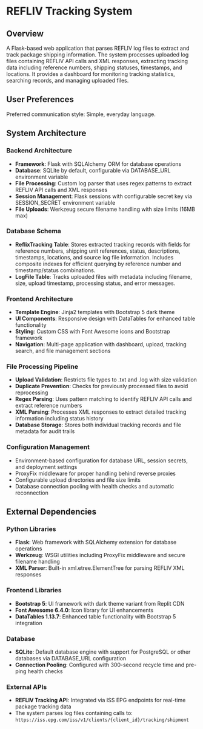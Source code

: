 # REFLIV Tracking System

## Overview

A Flask-based web application that parses REFLIV log files to extract and track package shipping information. The system processes uploaded log files containing REFLIV API calls and XML responses, extracting tracking data including reference numbers, shipping statuses, timestamps, and locations. It provides a dashboard for monitoring tracking statistics, searching records, and managing uploaded files.

## User Preferences

Preferred communication style: Simple, everyday language.

## System Architecture

### Backend Architecture
- **Framework**: Flask with SQLAlchemy ORM for database operations
- **Database**: SQLite by default, configurable via DATABASE_URL environment variable
- **File Processing**: Custom log parser that uses regex patterns to extract REFLIV API calls and XML responses
- **Session Management**: Flask sessions with configurable secret key via SESSION_SECRET environment variable
- **File Uploads**: Werkzeug secure filename handling with size limits (16MB max)

### Database Schema
- **ReflixTracking Table**: Stores extracted tracking records with fields for reference numbers, shipping unit references, status, descriptions, timestamps, locations, and source log file information. Includes composite indexes for efficient querying by reference number and timestamp/status combinations.
- **LogFile Table**: Tracks uploaded files with metadata including filename, size, upload timestamp, processing status, and error messages.

### Frontend Architecture
- **Template Engine**: Jinja2 templates with Bootstrap 5 dark theme
- **UI Components**: Responsive design with DataTables for enhanced table functionality
- **Styling**: Custom CSS with Font Awesome icons and Bootstrap framework
- **Navigation**: Multi-page application with dashboard, upload, tracking search, and file management sections

### File Processing Pipeline
- **Upload Validation**: Restricts file types to .txt and .log with size validation
- **Duplicate Prevention**: Checks for previously processed files to avoid reprocessing
- **Regex Parsing**: Uses pattern matching to identify REFLIV API calls and extract reference numbers
- **XML Parsing**: Processes XML responses to extract detailed tracking information including status history
- **Database Storage**: Stores both individual tracking records and file metadata for audit trails

### Configuration Management
- Environment-based configuration for database URL, session secrets, and deployment settings
- ProxyFix middleware for proper handling behind reverse proxies
- Configurable upload directories and file size limits
- Database connection pooling with health checks and automatic reconnection

## External Dependencies

### Python Libraries
- **Flask**: Web framework with SQLAlchemy extension for database operations
- **Werkzeug**: WSGI utilities including ProxyFix middleware and secure filename handling
- **XML Parser**: Built-in xml.etree.ElementTree for parsing REFLIV XML responses

### Frontend Libraries
- **Bootstrap 5**: UI framework with dark theme variant from Replit CDN
- **Font Awesome 6.4.0**: Icon library for UI enhancements
- **DataTables 1.13.7**: Enhanced table functionality with Bootstrap 5 integration

### Database
- **SQLite**: Default database engine with support for PostgreSQL or other databases via DATABASE_URL configuration
- **Connection Pooling**: Configured with 300-second recycle time and pre-ping health checks

### External APIs
- **REFLIV Tracking API**: Integrated via ISS EPG endpoints for real-time package tracking data
- The system parses log files containing calls to: `https://iss.epg.com/iss/v1/clients/{client_id}/tracking/shipment`